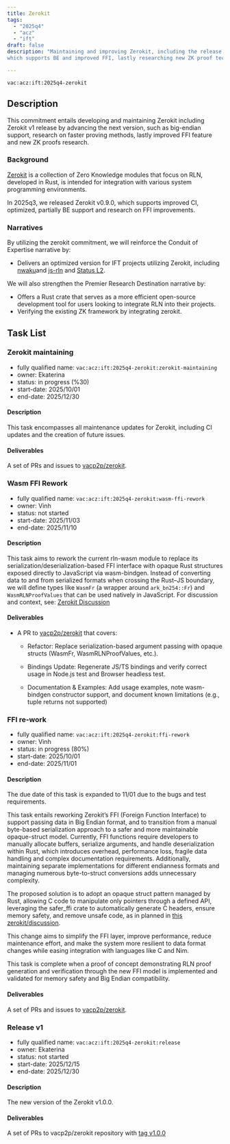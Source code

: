 ```yaml
---
title: Zerokit
tags:
  - "2025q4"
  - "acz"
  - "ift"
draft: false
description: "Maintaining and improving Zerokit, including the release of version v1.0.0,
which supports BE and improved FFI, lastly researching new ZK proof techniques"

---
```


`vac:acz:ift:2025q4-zerokit`
## Description

This commitment entails developing and maintaining Zerokit
including Zerokit v1 release by advancing the next version, such as
big-endian support, research on faster proving methods,
lastly improved FFI feature and new ZK proofs research. 

### Background

[Zerokit](https://github.com/vacp2p/zerokit) is a collection of Zero Knowledge modules
that focus on RLN, developed in Rust, is intended for integration with various system programming environments.

In 2025q3, we released Zerokit v0.9.0, which supports improved CI, optimized, partially BE support and research on FFI improvements. 

### Narratives

By utilizing the zerokit commitment, we will reinforce the Conduit of Expertise narrative by:
* Delivers an optimized version for IFT projects utilizing Zerokit, 
including [nwaku](https://github.com/waku-org/nwaku)and [js-rln](https://github.com/waku-org/js-rln)
and [Status L2](https://docs.status.network/).

We will also strengthen the Premier Research Destination narrative by:
* Offers a Rust crate that serves as a more efficient open-source development tool for users looking to integrate RLN into their projects. 
* Verifying the existing ZK framework by integrating zerokit. 

## Task List

### Zerokit maintaining

* fully qualified name: `vac:acz:ift:2025q4-zerokit:zerokit-maintaining`
* owner: Ekaterina
* status: in progress (%30)
* start-date: 2025/10/01
* end-date: 2025/12/30

#### Description
This task encompasses all maintenance updates for Zerokit, including CI updates and the creation of future issues.

#### Deliverables
A set of PRs and issues to [vacp2p/zerokit](https://github.com/vacp2p/zerokit/). 

### Wasm FFI Rework

* fully qualified name: `vac:acz:ift:2025q4-zerokit:wasm-ffi-rework`
* owner: Vinh
* status: not started
* start-date: 2025/11/03
* end-date: 2025/11/10

#### Description
This task aims to rework the current rln-wasm module to replace its serialization/deserialization-based
FFI interface with opaque Rust structures exposed directly to JavaScript via wasm-bindgen.
Instead of converting data to and from serialized formats when crossing the Rust–JS boundary,
we will define types like `WasmFr` (a wrapper around `ark_bn254::Fr`) and `WasmRLNProofValues` that can be used natively in JavaScript. 
For discussion and context, see: [Zerokit Discussion](https://github.com/vacp2p/zerokit/discussions/336)

#### Deliverables
* A PR to [vacp2p/zerokit](https://github.com/vacp2p/zerokit/) that covers:
  * Refactor: Replace serialization-based argument passing with opaque structs (WasmFr, WasmRLNProofValues, etc.).

  * Bindings Update: Regenerate JS/TS bindings and verify correct usage in Node.js test and Browser headless test.

  * Documentation & Examples: Add usage examples, note wasm-bindgen constructor support, and document known limitations (e.g., tuple returns not supported)

### FFI re-work

* fully qualified name: `vac:acz:ift:2025q4-zerokit:ffi-rework`
* owner: Vinh
* status: in progress (80%)
* start-date: 2025/10/01
* end-date: 2025/11/01

#### Description
The due date of this task is expanded to 11/01 due to the bugs and test requirements.

This task entails reworking Zerokit’s FFI (Foreign Function Interface) to support passing data in Big Endian format,
and to transition from a manual byte-based serialization approach to a safer and more maintainable opaque-struct model.
Currently, FFI functions require developers to manually allocate buffers, serialize arguments,
and handle deserialization within Rust, which introduces overhead, performance loss, fragile data handling
and complex documentation requirements.
Additionally, maintaining separate implementations for different endianness formats
and managing numerous byte-to-struct conversions adds unnecessary complexity.

The proposed solution is to adopt an opaque struct pattern managed by Rust,
allowing C code to manipulate only pointers through a defined API, leveraging the safer_ffi crate
to automatically generate C headers, ensure memory safety, and remove unsafe code, 
as in planned in [this zerokit/discussion](https://github.com/vacp2p/zerokit/discussions/336).

This change aims to simplify the FFI layer, improve performance, reduce maintenance effort,
and make the system more resilient to data format changes while easing integration with languages like C and Nim.

This task is complete when a proof of concept demonstrating RLN proof generation
and verification through the new FFI model is implemented and validated
for memory safety and Big Endian compatibility.

#### Deliverables
A set of PRs and issues to [vacp2p/zerokit](https://github.com/vacp2p/zerokit/). 

### Release v1

* fully qualified name: `vac:acz:ift:2025q4-zerokit:release`
* owner: Ekaterina
* status: not started 
* start-date: 2025/12/15
* end-date: 2025/12/30

#### Description
The new version of the Zerokit v1.0.0.

#### Deliverables
A set of PRs to vacp2p/zerokit repository with [tag v1.0.0](https://github.com/vacp2p/zerokit/releases/tag/v1.0.0)